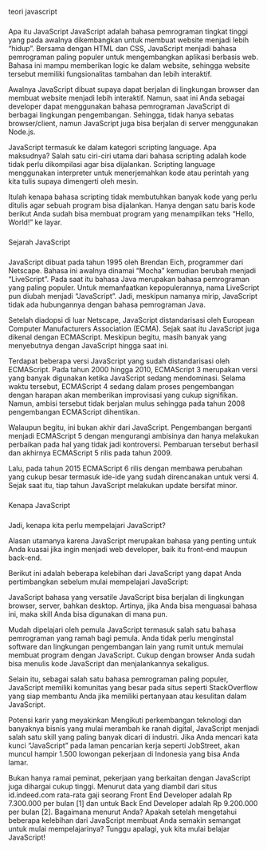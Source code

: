 teori javascript

###

Apa itu JavaScript JavaScript adalah bahasa pemrograman tingkat tinggi yang pada awalnya dikembangkan untuk membuat website menjadi lebih “hidup”. Bersama dengan HTML dan CSS, JavaScript menjadi bahasa pemrograman paling populer untuk mengembangkan aplikasi berbasis web. Bahasa ini mampu memberikan logic ke dalam website, sehingga website tersebut memiliki fungsionalitas tambahan dan lebih interaktif.

Awalnya JavaScript dibuat supaya dapat berjalan di lingkungan browser dan membuat website menjadi lebih interaktif. Namun, saat ini Anda sebagai developer dapat menggunakan bahasa pemrograman JavaScript di berbagai lingkungan pengembangan. Sehingga, tidak hanya sebatas browser/client, namun JavaScript juga bisa berjalan di server menggunakan Node.js.

JavaScript termasuk ke dalam kategori scripting language. Apa maksudnya? Salah satu ciri-ciri utama dari bahasa scripting adalah kode tidak perlu dikompilasi agar bisa dijalankan. Scripting language menggunakan interpreter untuk menerjemahkan kode atau perintah yang kita tulis supaya dimengerti oleh mesin.

Itulah kenapa bahasa scripting tidak membutuhkan banyak kode yang perlu ditulis agar sebuah program bisa dijalankan. Hanya dengan satu baris kode berikut Anda sudah bisa membuat program yang menampilkan teks “Hello, World!” ke layar.

###

Sejarah JavaScript

###

JavaScript dibuat pada tahun 1995 oleh Brendan Eich, programmer dari Netscape. Bahasa ini awalnya dinamai “Mocha” kemudian berubah menjadi “LiveScript”. Pada saat itu bahasa Java merupakan bahasa pemrograman yang paling populer. Untuk memanfaatkan kepopulerannya, nama LiveScript pun diubah menjadi “JavaScript”. Jadi, meskipun namanya mirip, JavaScript tidak ada hubungannya dengan bahasa pemrograman Java.

Setelah diadopsi di luar Netscape, JavaScript distandarisasi oleh European Computer Manufacturers Association (ECMA). Sejak saat itu JavaScript juga dikenal dengan ECMAScript. Meskipun begitu, masih banyak yang menyebutnya dengan JavaScript hingga saat ini.

Terdapat beberapa versi JavaScript yang sudah distandarisasi oleh ECMAScript. Pada tahun 2000 hingga 2010, ECMAScript 3 merupakan versi yang banyak digunakan ketika JavaScript sedang mendominasi. Selama waktu tersebut, ECMAScript 4 sedang dalam proses pengembangan dengan harapan akan memberikan improvisasi yang cukup signifikan. Namun, ambisi tersebut tidak berjalan mulus sehingga pada tahun 2008 pengembangan ECMAScript dihentikan.

Walaupun begitu, ini bukan akhir dari JavaScript. Pengembangan berganti menjadi ECMAScript 5 dengan mengurangi ambisinya dan hanya melakukan perbaikan pada hal yang tidak jadi kontroversi. Pembaruan tersebut berhasil dan akhirnya ECMAScript 5 rilis pada tahun 2009.

Lalu, pada tahun 2015 ECMAScript 6 rilis dengan membawa perubahan yang cukup besar termasuk ide-ide yang sudah direncanakan untuk versi 4. Sejak saat itu, tiap tahun JavaScript melakukan update bersifat minor.

###

Kenapa JavaScript

###

Jadi, kenapa kita perlu mempelajari JavaScript?

Alasan utamanya karena JavaScript merupakan bahasa yang penting untuk Anda kuasai jika ingin menjadi web developer, baik itu front-end maupun back-end.

Berikut ini adalah beberapa kelebihan dari JavaScript yang dapat Anda pertimbangkan sebelum mulai mempelajari JavaScript:

JavaScript bahasa yang versatile JavaScript bisa berjalan di lingkungan browser, server, bahkan desktop. Artinya, jika Anda bisa menguasai bahasa ini, maka skill Anda bisa digunakan di mana pun.

Mudah dipelajari oleh pemula JavaScript termasuk salah satu bahasa pemrograman yang ramah bagi pemula. Anda tidak perlu menginstal software dan lingkungan pengembangan lain yang rumit untuk memulai membuat program dengan JavaScript. Cukup dengan browser Anda sudah bisa menulis kode JavaScript dan menjalankannya sekaligus.

Selain itu, sebagai salah satu bahasa pemrograman paling populer, JavaScript memiliki komunitas yang besar pada situs seperti StackOverflow yang siap membantu Anda jika memiliki pertanyaan atau kesulitan dalam JavaScript.

Potensi karir yang meyakinkan Mengikuti perkembangan teknologi dan banyaknya bisnis yang mulai merambah ke ranah digital, JavaScript menjadi salah satu skill yang paling banyak dicari di industri. Jika Anda mencari kata kunci “JavaScript” pada laman pencarian kerja seperti JobStreet, akan muncul hampir 1.500 lowongan pekerjaan di Indonesia yang bisa Anda lamar.

Bukan hanya ramai peminat, pekerjaan yang berkaitan dengan JavaScript juga dihargai cukup tinggi. Menurut data yang diambil dari situs id.indeed.com rata-rata gaji seorang Front End Developer adalah Rp 7.300.000 per bulan [1] dan untuk Back End Developer adalah Rp 9.200.000 per bulan [2]. Bagaimana menurut Anda? Apakah setelah mengetahui beberapa kelebihan dari JavaScript membuat Anda semakin semangat untuk mulai mempelajarinya? Tunggu apalagi, yuk kita mulai belajar JavaScript!
